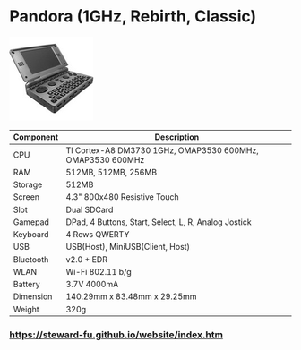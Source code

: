 # Pandora (1GHz, Rebirth, Classic)
![Alt text](imgs/main.jpg)
  
|Component|Description                                         |
|---------|----------------------------------------------------|
|CPU      |TI Cortex-A8 DM3730 1GHz, OMAP3530 600MHz, OMAP3530 600MHz                            |
|RAM      |512MB, 512MB, 256MB                                               |
|Storage  |512MB                                               |
|Screen   |4.3" 800x480 Resistive Touch                        |
|Slot     |Dual SDCard                                         |
|Gamepad  |DPad, 4 Buttons, Start, Select, L, R, Analog Jostick|
|Keyboard |4 Rows QWERTY                                       |
|USB      |USB(Host), MiniUSB(Client, Host)                    |
|Bluetooth|v2.0 + EDR                                          |
|WLAN     |Wi-Fi 802.11 b/g                                    |
|Battery  |3.7V 4000mA                                         |
|Dimension|140.29mm x 83.48mm x 29.25mm                        |
|Weight   |320g                                                |
  
### https://steward-fu.github.io/website/index.htm
